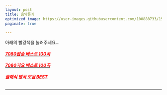 ```yaml
---
layout: post
title: 음악듣기
optimized_image: https://user-images.githubusercontent.com/100888733/156873486-2cf0dffc-6491-4a8b-b75c-be84ca31dd61.jpg
paginate: true

---
```

아래의 빨강색을 눌러주세요...<br> <br>
 [<span style="color:red">***7080팝송 베스트 100곡***</span>](https://www.youtube.com/watch?v=8HHveVh4cYE&t=2735s)<br> <br>
 [<span style="color:red">***7080가요 베스트 100곡***</span>](https://www.youtube.com/watch?v=X1S9NGrXftI&t=4416s)<br> <br>
 [<span style="color:red">***클래식 명곡 모음 BEST***</span>](https://www.youtube.com/watch?v=r17_s18acdA&t=5373s)<br> <br>

---
